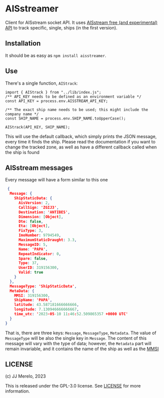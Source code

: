 # AISstreamer

Client for AISstream socket API. It uses [AISstream free (and experimental) API](https://aisstream.io/) to track specific, single, ships (in the first version).

## Installation

It should be as easy as `npm install aisstreamer`.

## Use

There's a single function, `AIStrack`:

```JS
import { AIStrack } from "../lib/index.js";
/** API_KEY needs to be defined as an environment variable */
const API_KEY = process.env.AISSTREAM_API_KEY;

/** The exact ship name needs to be used; this might include the company name */
const SHIP_NAME = process.env.SHIP_NAME.toUpperCase();

AIStrack(API_KEY, SHIP_NAME);
```

This will use the default callback, which simply prints the JSON message, every time it finds the ship. Please read the documentation if you want to change the tracked zone, as well as have a different callback called when the ship is found

## AISstream messages

Every message will have a form similar to this one

```JSON
 {
  Message: {
    ShipStaticData: {
      AisVersion: 2,
      CallSign: 'ZGIJ3',
      Destination: 'ANTIBES',
      Dimension: [Object],
      Dte: false,
      Eta: [Object],
      FixType: 3,
      ImoNumber: 9794549,
      MaximumStaticDraught: 3.3,
      MessageID: 5,
      Name: 'PAPA',
      RepeatIndicator: 0,
      Spare: false,
      Type: 37,
      UserID: 319156300,
      Valid: true
    }
  },
  MessageType: 'ShipStaticData',
  MetaData: {
    MMSI: 319156300,
    ShipName: 'PAPA',
    latitude: 43.587181666666666,
    longitude: 7.130946666666667,
    time_utc: '2023-05-10 11:46:52.509865357 +0000 UTC'
  }
}
```

That is, there are three keys: `Message`, `MessageType`, `Metadata`. The value of `MessageType` will be also the single key in `Message`. The content of this message will vary with the type of data; however, the `Metadata` part will remain invariable, and it contains the name of the ship as well as the [MMSI](https://en.wikipedia.org/wiki/Maritime_Mobile_Service_Identity)

## LICENSE

(c) JJ Merelo, 2023

This is released under the GPL-3.0 license. See [LICENSE](LICENSE) for more information.
